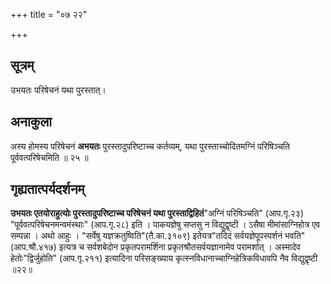 +++
title = "०७ २२"

+++
## सूत्रम्
उभयतः परिषेचनं यथा पुरस्तात्।
## अनाकुला
अस्य होमस्य परिषेचनं **अभयतः** पुरस्तादुपरिष्टाच्च कर्तव्यम्, यथा पुरस्ताच्चोदितमग्निं परिषिञ्चति पूर्ववत्परिषेचमिति ॥  २५ ॥

## गृह्यतात्पर्यदर्शनम्
**उभयतः **एतयोराहुत्योः पुरस्तादुपरिष्टाच्च** परिषेचनं यथा पुरस्ताद्विहितं**"अग्निं परिषिञ्चति" (आप.गृ.२३)
"पूर्ववत्परिषेचनमन्वमंस्थाः" (आप.गृ.२८) इति ।
पाकयज्ञेषु सप्तसु न विद्युद्वृष्टी ।
ऽसैषा मीमांसाग्निहोत्र एव सम्पन्ना ।
अथो आहुः ।
"सर्वेषु यज्ञक्रतुष्विति"(तै.का.३१०९) इतेयत्र"तदिदं सर्वयज्ञेपूपस्पर्शनं भवति" (आप.श्रौ.४१७) इत्यत्र च सर्वशबेदोन प्रकृतपरामर्शिना प्रकृतश्रौतसर्वयज्ञानामेव परामर्शात् ।
अस्मादेव हेतोः"द्विर्जुहोति" (आप.गृ.२११) इत्यादिना परिसङ्ख्याय कृत्स्नविधानाच्चाग्निहेत्रिकविधावपि नैव विद्युद्वृष्टी ॥२२॥

